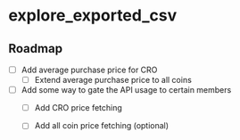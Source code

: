 # explore_exported_csv

## Roadmap

- [ ] Add average purchase price for CRO
  - [ ] Extend average purchase price to all coins
- [ ] Add some way to gate the API usage to certain members
  - [ ] Add CRO price fetching
  - [ ] Add all coin price fetching (optional)


